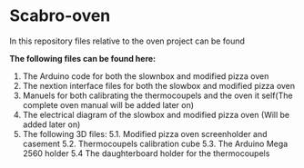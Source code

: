 # Scabro-oven
In this repository files relative to the oven project can be found

**The following files can be found here:**
1. The Arduino code for both the slownbox and modified pizza oven
2. The nextion interface files for both the slowbox and modified pizza oven
3. Manuels for both calibrating the thermocoupels and the oven it self(The complete oven manual will be added later on)
4. The electrical diagram of the slowbox and modified pizza oven (Will be added later on) 
5. The following 3D files:
5.1. Modified pizza oven screenholder and casement
5.2. Thermocoupels calibration cube
5.3. The Arduino Mega 2560 holder
5.4 The daughterboard holder for the thermocoupels

